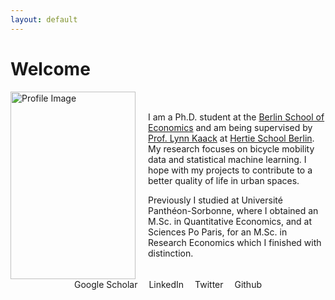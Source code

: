 ```yaml
---
layout: default
---
```

# Welcome

<div style="display: flex; align-items: center;">
    <img src="assets/KaiserSilke_profil.JPG" alt="Profile Image" width="200" height="300" style="margin-right: 20px;">
    <div>
        <p>
            I am a Ph.D. student at the <a href="https://berlinschoolofeconomics.de/home">Berlin School of Economics</a>  and am being supervised by
            <a href="https://lynnkaack.com/index.html">Prof. Lynn Kaack</a> at
            <a href="https://www.hertie-school.org/en/datasciencelab/people/profile/person/kaiser">Hertie School Berlin</a>.
            My research focuses on bicycle mobility data and statistical machine learning. I hope with my projects
            to contribute to a better quality of life in urban spaces.
        </p>
        <p>
            Previously I studied at Université Panthéon-Sorbonne, where I obtained an M.Sc. in Quantitative Economics,
            and at Sciences Po Paris, for an M.Sc. in Research Economics which I finished with distinction.
        </p>
    </div>
</div>

 
<div class="icon-links">
  <a href="https://scholar.google.de/citations?user=gcnnM8IAAAAJ&hl=de&oi=sra">
    <i class="fa fa-google-plus"></i> Google Scholar
  </a>

  <a href="www.linkedin.com/in/silke-kaiser">
    <i class="fa fa-linkedin"></i> LinkedIn
  </a>

  <a href="https://twitter.com/S_K_Kaiser">
    <i class="fa fa-twitter"></i> Twitter
  </a>

<a href="https://github.com/{{ site.github_username }}">
  <i class="fa fa-github"></i> Github
</a>
  
</div>



<style>
  .icon-links {
    display: flex; /* Make the icons align horizontally */
    justify-content: space-between; /* Add space between icons */
    max-width: 300px; /* Adjust the maximum width as needed */
    margin: 0 auto; /* Center the icons horizontally */
  }

  .icon-links a {
    text-decoration: none; /* Remove underlines from links */
  }

  .icon-links img {
    width: 50px; /* Adjust the width of the icons as needed */
    height: 50px; /* Adjust the height of the icons as needed */
    margin-right: 20px; /* Add some spacing between icons */
  }
</style>

